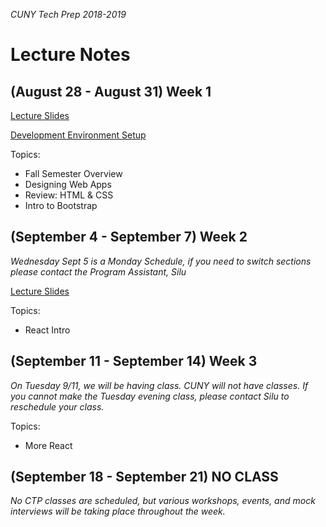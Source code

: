 _CUNY Tech Prep 2018-2019_

# Lecture Notes

## (August 28 - August 31) Week 1

[Lecture Slides](lecture-01.pdf)

[Development Environment Setup](../guides/development-environment-setup.md)

Topics:

- Fall Semester Overview
- Designing Web Apps
- Review: HTML & CSS
- Intro to Bootstrap

## (September 4 - September 7) Week 2 

_Wednesday Sept 5 is a Monday Schedule, if you need to switch sections please contact the Program Assistant, Silu_

[Lecture Slides](lecture-02.pdf)

Topics:

- React Intro

## (September 11 - September 14) Week 3

_On Tuesday 9/11, we will be having class. CUNY will not have classes. If you cannot make the Tuesday evening class, please contact Silu to reschedule your class._

Topics:

- More React


## (September 18 - September 21) NO CLASS

_No CTP classes are scheduled, but various workshops, events, and mock interviews will be taking place throughout the week._
